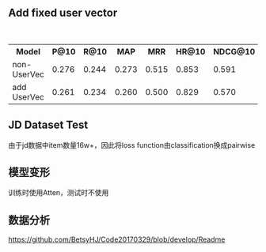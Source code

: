 ## Add fixed user vector
<div>
    <table border="0">
    <tr> <th>Model</th><th>P@10</th><th>R@10</th><th>MAP</th><th>MRR</th><th>HR@10</th><th>NDCG@10</th> </tr>
    <tr> <td>non-UserVec</td><td>0.276</td><td>0.244</td><td>0.273</td><td>0.515</td><td>0.853</td><td>0.591</td> </tr>
    <tr> <td>add UserVec</td><td>0.261</td><td>0.234</td><td>0.260</td><td>0.500</td><td>0.829</td><td>0.570</td> </tr>
    </table>
</div>

## JD Dataset Test
由于jd数据中item数量16w+，因此将loss function由classification换成pairwise

## 模型变形
训练时使用Atten，测试时不使用

## 数据分析
https://github.com/BetsyHJ/Code20170329/blob/develop/Readme
